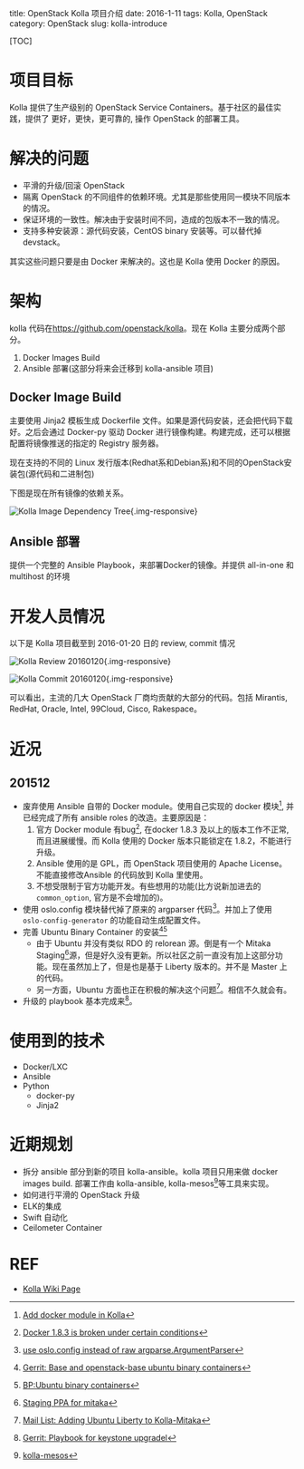 title: OpenStack Kolla 项目介绍
date: 2016-1-11
tags: Kolla, OpenStack
category: OpenStack
slug: kolla-introduce

[TOC]

# 项目目标

Kolla 提供了生产级别的 OpenStack Service Containers。基于社区的最佳实践，提供了
更好，更快，更可靠的, 操作 OpenStack 的部署工具。

# 解决的问题

* 平滑的升级/回滚 OpenStack
* 隔离 OpenStack 的不同组件的依赖环境。尤其是那些使用同一模块不同版本的情况。
* 保证环境的一致性。解决由于安装时间不同，造成的包版本不一致的情况。
* 支持多种安装源：源代码安装，CentOS binary 安装等。可以替代掉 devstack。

其实这些问题只要是由 Docker 来解决的。这也是 Kolla 使用 Docker 的原因。

# 架构

kolla 代码在<https://github.com/openstack/kolla>。现在 Kolla 主要分成两个部分。

1. Docker Images Build 
2. Ansible 部署(这部分将来会迁移到 kolla-ansible 项目)

## Docker Image Build

主要使用 Jinja2 模板生成 Dockerfile 文件。如果是源代码安装，还会把代码下载好。之后会通过 Docker-py 驱动 Docker 进行镜像构建。构建完成，还可以根据配置将镜像推送的指定的 Registry 服务器。

现在支持的不同的 Linux 发行版本(Redhat系和Debian系)和不同的OpenStack安装包(源代码和二进制包)

下图是现在所有镜像的依赖关系。

![Kolla Image Dependency Tree](images/kolla/image-dependency-201512.png){.img-responsive}

## Ansible 部署

提供一个完整的 Ansible Playbook，来部署Docker的镜像。并提供 all-in-one 和
multihost 的环境

# 开发人员情况

以下是 Kolla 项目截至到 2016-01-20 日的 review, commit 情况

![Kolla Review 20160120](images/kolla/kolla_review_stackalytics_20160120.png){.img-responsive}

![Kolla Commit 20160120](images/kolla/kolla_commit_stackalytics_20160120.png){.img-responsive}

可以看出，主流的几大 OpenStack 厂商均贡献的大部分的代码。包括 Mirantis, RedHat, Oracle, Intel, 99Cloud, Cisco, Rakespace。

# 近况

## 201512

* 废弃使用 Ansible 自带的 Docker module。使用自己实现的 docker 模块[^1], 并已经完成了所有 ansible roles 的改造。主要原因是：
    1. 官方 Docker module 有bug[^2], 在docker 1.8.3 及以上的版本工作不正常, 而且进展缓慢。而 Kolla 使用的 Docker 版本只能锁定在 1.8.2，不能进行升级。
    2. Ansible 使用的是 GPL，而 OpenStack 项目使用的 Apache License。不能直接修改Ansible 的代码放到 Kolla 里使用。
    3. 不想受限制于官方功能开发。有些想用的功能(比方说新加进去的`common_option`, 官方是不会增加的)。
* 使用 oslo.config 模块替代掉了原来的 argparser 代码[^3]。并加上了使用 `oslo-config-generator` 的功能自动生成配置文件。
* 完善 Ubuntu Binary Container 的安装[^6][^7]
    * 由于 Ubuntu 并没有类似 RDO 的 relorean 源。倒是有一个 Mitaka Staging[^5]源，但是好久没有更新。所以社区之前一直没有加上这部分功能。现在虽然加上了，但是也是基于 Liberty 版本的。并不是 Master 上的代码。
    * 另一方面，Ubuntu 方面也正在积极的解决这个问题[^4]。相信不久就会有。
* 升级的 playbook 基本完成来[^8]。

# 使用到的技术

* Docker/LXC
* Ansible
* Python 
    * docker-py
    * Jinja2

# 近期规划

* 拆分 ansible 部分到新的项目 kolla-ansible。kolla 项目只用来做 docker images build. 部署工作由 kolla-ansible, kolla-mesos[^9]等工具来实现。
* 如何进行平滑的 OpenStack 升级
* ELK的集成
* Swift 自动化
* Ceilometer Container

# REF
* [Kolla Wiki Page](https://wiki.openstack.org/wiki/Kolla)

[^1]: [Add docker module in Kolla](https://review.openstack.org/#/c/248812/)
[^2]: [Docker 1.8.3 is broken under certain conditions](https://github.com/ansible/ansible-modules-core/issues/2257)
[^3]: [use oslo.config instead of raw argparse.ArgumentParser](https://review.openstack.org/#/c/260389/)
[^4]: [Mail List: Adding Ubuntu Liberty to Kolla-Mitaka](http://lists.openstack.org/pipermail/openstack-dev/2015-December/083089.html)
[^5]: [Staging PPA for mitaka](https://launchpad.net/~ubuntu-cloud-archive/+archive/ubuntu/mitaka-staging)
[^6]: [Gerrit: Base and openstack-base ubuntu binary containers](https://review.openstack.org/#/c/261957/)
[^7]: [BP:Ubuntu binary containers](https://blueprints.launchpad.net/kolla/+spec/binary-ubuntu)
[^8]: [Gerrit: Playbook for keystone upgradel](https://review.openstack.org/#/c/257568/)
[^9]: [kolla-mesos](https://github.com/openstack/kolla-mesos)
